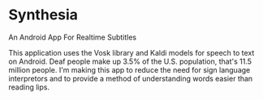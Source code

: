 # Synthesia
 An Android App For Realtime Subtitles
 
 This application uses the Vosk library and Kaldi models for speech to text on Android.
 Deaf people make up 3.5% of the U.S. population, that's 11.5 million people. I'm making this app to reduce the need for sign language interpretors and to provide a method of understanding words easier than reading lips.